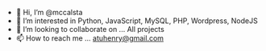 - 👋 Hi, I’m @mccalsta
- 👀 I’m interested in Python, JavaScript, MySQL, PHP, Wordpress, NodeJS 
- 💞️ I’m looking to collaborate on ... All projects 
- 📫 How to reach me ... atuhenry@gmail.com

<!---
mccalsta/mccalsta is a ✨ special ✨ repository because its `README.md` (this file) appears on your GitHub profile.
You can click the Preview link to take a look at your changes.
--->
